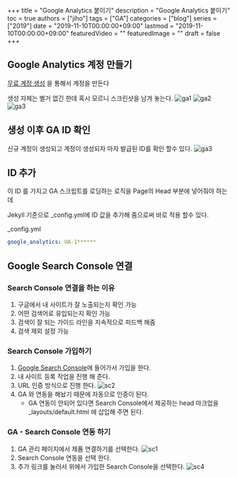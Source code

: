 +++
title = "Google Analytics 붙이기"
description = "Google Analytics 붙이기"
toc = true
authors = ["jiho"]
tags = ["GA"]
categories = ["blog"]
series = ["2019"]
date =  "2019-11-10T00:00:00+09:00"
lastmod = "2019-11-10T00:00:00+09:00"
featuredVideo = ""
featuredImage = ""
draft = false
+++

## Google Analytics 계정 만들기

[무료 계정 생성](https://analytics.google.com/analytics/web/provision/#/provision/create) 을 통해서 계정을 만든다

생성 자체는 별거 없긴 한데 혹시 모르니 스크린샷을 남겨 놓는다.
![ga1](https://4ppl3hun73r.github.io/post/2019/11/ga1.png)
![ga2](https://4ppl3hun73r.github.io/post/2019/11/ga2.png)
![ga3](https://4ppl3hun73r.github.io/post/2019/11/ga3.png)

## 생성 이후 GA ID 확인

신규 계정이 생성되고 계정이 생성되자 마자 발급된 ID를 확인 할수 있다.
![ga3](https://4ppl3hun73r.github.io/post/2019/11/gaID.png)

## ID 추가

이 ID 를 가지고 GA 스크립트를 로딩하는 로직을 Page의 Head 부분에 넣어줘야 하는데 

Jekyll 기준으로 _config.yml에 ID 값을 추가해 줌으로써 바로 적용 할수 있다.

_config.yml
```yml
google_analytics: UA-1******
```

## Google Search Console 연결

### Search Console 연결을 하는 이유

1. 구글에서 내 사이트가 잘 노출되는지 확인 가능
2. 어떤 검색어로 유입되는지 확인 가능
2. 검색이 잘 되는 가이드 라인을 지속적으로 피드백 해줌
3. 검색 제외 설정 가능

### Search Console 가입하기

1. [Google Search Console](https://search.google.com/search-console/about)에 들어가서 가입을 한다.
2. 내 사이트 등록 작업을 진행 해 준다.
3. URL 인증 방식으로 진행 한다.
   ![sc2](https://4ppl3hun73r.github.io/post/2019/11/sc2.png)
4. GA 와 연동을 해놨기 때문에 자동으로 인증이 된다.
   - GA 연동이 안되어 있다면 Search Console에서 제공하는 head 마크업을 _layouts/default.html 에 삽입해 주면 된다.

### GA - Search Console 연동 하기

1. GA 관리 페이지에서 제품 연결하기를 선택한다.
   ![sc1](https://4ppl3hun73r.github.io/post/2019/11/sc1.png)
2. Search Console 연동을 선택 한다.
3. 추가 링크를 눌러서 위에서 가입한 Search Console을 선택한다.
   ![sc4](https://4ppl3hun73r.github.io/post/2019/11/sc4.png)

